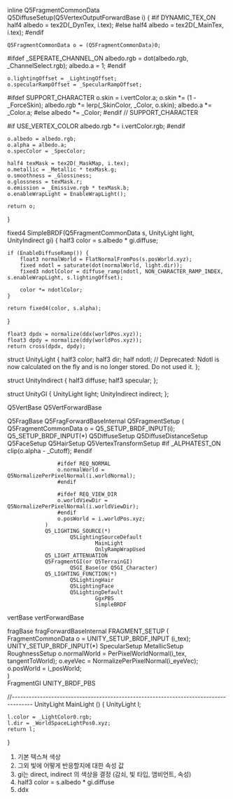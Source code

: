 inline Q5FragmentCommonData Q5DiffuseSetup(Q5VertexOutputForwardBase i)
{
#if DYNAMIC_TEX_ON
	half4 albedo = tex2D(_DynTex, i.tex);
#else
	half4 albedo = tex2D(_MainTex, i.tex);
#endif

	Q5FragmentCommonData o = (Q5FragmentCommonData)0;

#ifdef _SEPERATE_CHANNEL_ON
	albedo.rgb = dot(albedo.rgb, _ChannelSelect.rgb);
	albedo.a = 1;
#endif

	o.lightingOffset = _LightingOffset;
	o.specularRampOffset = _SpecularRampOffset;

#ifdef SUPPORT_CHARACTER
	o.skin = i.vertColor.a;
	o.skin *= (1 - _ForceSkin);
	albedo.rgb *= lerp(_SkinColor, _Color, o.skin);
	albedo.a *= _Color.a;
#else
	albedo *= _Color;
#endif // SUPPORT_CHARACTER

#if USE_VERTEX_COLOR
	albedo.rgb *= i.vertColor.rgb;
#endif

	o.albedo = albedo.rgb;
    o.alpha = albedo.a;
	o.specColor = _SpecColor;

	half4 texMask = tex2D(_MaskMap, i.tex);
	o.metallic = _Metallic * texMask.g;
	o.smoothness = _Glossiness;
	o.glossness = texMask.r;
	o.emission = _Emissive.rgb * texMask.b;
	o.enableWrapLight = EnableWrapLight();
	
	return o;
}

fixed4 SimpleBRDF(Q5FragmentCommonData s, UnityLight light, UnityIndirect gi)
{
	half3 color = s.albedo * gi.diffuse;

	if (EnableDiffuseRamp()) {
		float3 normalWorld = FlatNormalFromPos(s.posWorld.xyz);
		fixed ndotl = saturate(dot(normalWorld, light.dir));
		fixed3 ndotlColor = diffuse_ramp(ndotl, NON_CHARACTER_RAMP_INDEX, s.enableWrapLight, s.lightingOffset);
		
		color *= ndotlColor;
	}
		
	return fixed4(color, s.alpha);
}


	float3 dpdx = normalize(ddx(worldPos.xyz));
	float3 dpdy = normalize(ddy(worldPos.xyz));
	return cross(dpdx, dpdy);

struct UnityLight
{
    half3 color;
    half3 dir;
    half  ndotl; // Deprecated: Ndotl is now calculated on the fly and is no longer stored. Do not used it.
};

struct UnityIndirect
{
    half3 diffuse;
    half3 specular;
};

struct UnityGI
{
    UnityLight light;
    UnityIndirect indirect;
};


Q5VertBase
        Q5VertForwardBase

Q5FragBase
        Q5FragForwardBaseInternal
                Q5FragmentSetup
				(
					Q5FragmentCommonData o = Q5_SETUP_BRDF_INPUT(i);
												Q5_SETUP_BRDF_INPUT(*)
													Q5DiffuseSetup
													Q5DiffuseDistanceSetup
													Q5FaceSetup
													Q5HairSetup
													Q5VertexTransformSetup
					#if _ALPHATEST_ON	
					clip(o.alpha - _Cutoff);
					#endif

					#ifdef REQ_NORMAL
					o.normalWorld = Q5NormalizePerPixelNormal(i.worldNormal);
					#endif

					#ifdef REQ_VIEW_DIR
					o.worldViewDir = Q5NormalizePerPixelNormal(i.worldViewDir);
					#endif
					o.posWorld = i.worldPos.xyz;					
				)
                Q5_LIGHTING_SOURCE(*) 
                        Q5LightingSourceDefault
                                MainLight
                                OnlyRampWrapUsed
                Q5_LIGHT_ATTENUATION               
                Q5FragmentGI(or Q5TerrainGI)
						Q5GI_Base(or Q5GI_Character)
                Q5_LIGHTING_FUNCTION(*)
						Q5LightingHair
						Q5LightingFace
                        Q5LightingDefault
                                GgxPBS
                                SimpleBRDF
vertBase
	vertForwardBase

fragBase
    fragForwardBaseInternal
		FRAGMENT_SETUP
        	(
                FragmentCommonData o = UNITY_SETUP_BRDF_INPUT (i_tex);
											UNITY_SETUP_BRDF_INPUT(*)
												SpecularSetup
												MetallicSetup
												RoughnessSetup
                o.normalWorld = PerPixelWorldNormal(i_tex, tangentToWorld);
                o.eyeVec = NormalizePerPixelNormal(i_eyeVec);
                o.posWorld = i_posWorld;                        
            )		
        FragmentGI
        UNITY_BRDF_PBS
				
					
//-------------------------------------------------------------------------------------
UnityLight MainLight ()
{
    UnityLight l;

    l.color = _LightColor0.rgb;
    l.dir = _WorldSpaceLightPos0.xyz;
    return l;
}


1. 기본 텍스쳐 색상
2. 그외 빛에 어떻게 반응할지에 대한 속성 값
3. gi는 direct, indirect 의 색상을 결정 (감쇠, 빛 타입, 앰비언트, 속성)
4. half3 color = s.albedo * gi.diffuse 
5. ddx 